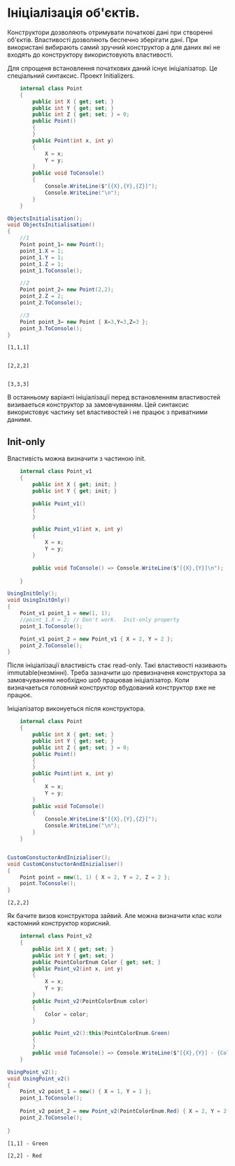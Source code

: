 # Ініціалізація об'єктів.

Конструктори дозволяють отримувати початкові дані при створенні об'єктів. Властивості дозволяють беспечно зберігати дані. При використані вибирають самий зручний конструктор а для даних які не входять до конструктору використовують властивості. 

Для спрощеня встановлення початкових даний існує ініціалізатор. Це спеціальний синтаксис. Проект Initializers.

```cs
    internal class Point
    {
        public int X { get; set; }
        public int Y { get; set; }
        public int Z { get; set; } = 0;
        public Point()
        {
        }
        public Point(int x, int y)
        {
            X = x;
            Y = y;
        }
        public void ToConsole()
        {
            Console.WriteLine($"[{X},{Y},{Z}]");
            Console.WriteLine("\n");
        }
    }

```
```cs
ObjectsInitialisation();
void ObjectsInitialisation()
{
    //1
    Point point_1= new Point();
    point_1.X = 1;
    point_1.Y = 1;
    point_1.Z = 1;
    point_1.ToConsole();

    //2
    Point point_2= new Point(2,2);
    point_2.Z = 2;
    point_2.ToConsole();

    //3
    Point point_3= new Point { X=3,Y=3,Z=3 };
    point_3.ToConsole();
}
```
```
[1,1,1]


[2,2,2]


[3,3,3]
```
В останньому варіанті ініціалізації перед встановленням властивостей визиваеться конструктор за замовчуванням. Цей синтаксис використовує частину set властивостей і не працює з приватними даними.

## Init-only

Властивість можна визначити з частиною init.

```cs
    internal class Point_v1
    {
        public int X { get; init; }
        public int Y { get; init; }

        public Point_v1()
        {
        }

        public Point_v1(int x, int y)
        {
            X = x;
            Y = y;
        }

        public void ToConsole() => Console.WriteLine($"[{X},{Y}]\n");
        
    }
```
```cs
UsingInitOnly();
void UsingInitOnly()
{
    Point_v1 point_1 = new(1, 1);
    //point_1.X = 2; // Don't work.  Init-only property 
    point_1.ToConsole();

    Point_v1 point_2 = new Point_v1 { X = 2, Y = 2 };
    point_2.ToConsole();
}
```

Після ініціалізації властивість стає read-only. Такі властивості називають immutable(незмінні). Треба зазначити шо превизначеня конструктора за замовчуванням необхідно шоб працював ініціалізатор. Коли визначаеться головний конструктор вбудований конструктор вже не працює.

Ініціалізатор виконуеться після конструктора.
```cs
    internal class Point
    {
        public int X { get; set; }
        public int Y { get; set; }
        public int Z { get; set; } = 0;
        public Point()
        {
        }
        public Point(int x, int y)
        {
            X = x;
            Y = y;
        }
        public void ToConsole()
        {
            Console.WriteLine($"[{X},{Y},{Z}]");
            Console.WriteLine("\n");
        }
    }

```
```cs

CustomConstuctorAndInizialiser();
void CustomConstuctorAndInizialiser()
{
    Point point = new(1, 1) { X = 2, Y = 2, Z = 2 };
    point.ToConsole();
}
```
```
[2,2,2]
```
Як бачите визов конструктора зайвий. Але можна визначити клас коли кастомний конструктор корисний.

```cs
    internal class Point_v2
    {
        public int X { get; set; }
        public int Y { get; set; }
        public PointColorEnum Color { get; set; }
        public Point_v2(int x, int y)
        {
            X = x;
            Y = y;
        }
        public Point_v2(PointColorEnum color)
        {
            Color = color;
        }

        public Point_v2():this(PointColorEnum.Green)
        {
        }
        public void ToConsole() => Console.WriteLine($"[{X},{Y}] - {Color} \n");
    }
```
```cs
UsingPoint_v2();
void UsingPoint_v2()
{
    Point_v2 point_1 = new() { X = 1, Y = 1 };
    point_1.ToConsole();
    
    Point_v2 point_2 = new Point_v2(PointColorEnum.Red) { X = 2, Y = 2 };
    point_2.ToConsole();
   
}
```
```
[1,1] - Green

[2,2] - Red
```

